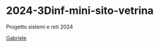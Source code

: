 # 2024-3Dinf-mini-sito-vetrina
Progetto sistemi e reti 2024

[Gabriele](https://gabrielestella.github.io/Mini-Sito-Vetrina-3Dinf/)
